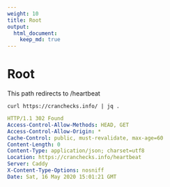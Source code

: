 ```yaml
---
weight: 10
title: Root
output: 
  html_document:
    keep_md: true
---
```




# Root

This path redirects to /heartbeat

```shell
curl https://cranchecks.info/ | jq .
```
```yaml
HTTP/1.1 302 Found
Access-Control-Allow-Methods: HEAD, GET
Access-Control-Allow-Origin: *
Cache-Control: public, must-revalidate, max-age=60
Content-Length: 0
Content-Type: application/json; charset=utf8
Location: https://cranchecks.info/heartbeat
Server: Caddy
X-Content-Type-Options: nosniff
Date: Sat, 16 May 2020 15:01:21 GMT

```
